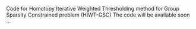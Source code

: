 Code for Homotopy Iterative Weighted Thresholding method for Group Sparsity Constrained problem (HIWT-GSC)
The code will be available soon ...
